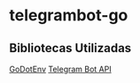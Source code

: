 # telegrambot-go

## Bibliotecas Utilizadas

[GoDotEnv](https://github.com/joho/godotenv 'GoDotEnv')
[Telegram Bot API](https://github.com/go-telegram-bot-api/telegram-bot-api 'Telegram Bot API')